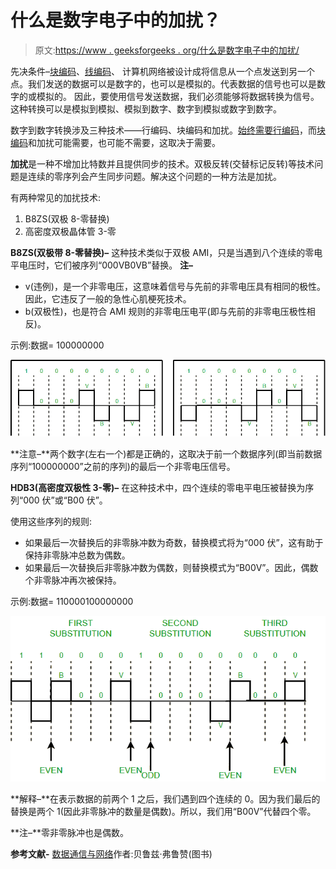 # 什么是数字电子中的加扰？

> 原文:[https://www . geeksforgeeks . org/什么是数字电子中的加扰/](https://www.geeksforgeeks.org/what-is-scrambling-in-digital-electronics/)

先决条件–[块编码](https://www.geeksforgeeks.org/digital-electronics-block-coding/)、[线编码](https://www.geeksforgeeks.org/digital-electronics-difference-unipolar-polar-bipolar-line-coding-schemes/)、
计算机网络被设计成将信息从一个点发送到另一个点。我们发送的数据可以是数字的，也可以是模拟的。代表数据的信号也可以是数字的或模拟的。
因此，要使用信号发送数据，我们必须能够将数据转换为信号。这种转换可以是模拟到模拟、模拟到数字、数字到模拟或数字到数字。

数字到数字转换涉及三种技术——行编码、块编码和加扰。[始终需要行编码](https://www.geeksforgeeks.org/digital-electronics-difference-unipolar-polar-bipolar-line-coding-schemes/)，而[块编码](https://www.geeksforgeeks.org/digital-electronics-block-coding/)和加扰可能需要，也可能不需要，这取决于需要。

**加扰**是一种不增加比特数并且提供同步的技术。双极反转(交替标记反转)等技术问题是连续的零序列会产生同步问题。解决这个问题的一种方法是加扰。

有两种常见的加扰技术:

1.  B8ZS(双极 8-零替换)
2.  高密度双极晶体管 3-零

**B8ZS(双极带 8-零替换)–**
这种技术类似于双极 AMI，只是当遇到八个连续的零电平电压时，它们被序列“000VB0VB”替换。
**注–**

*   v(违例)，是一个非零电压，这意味着信号与先前的非零电压具有相同的极性。因此，它违反了一般的急性心肌梗死技术。
*   b(双极性)，也是符合 AMI 规则的非零电压电平(即与先前的非零电压极性相反)。

示例:数据= 100000000

![B8ZS](img/a531bce139e5a8f156d0fdaae51b13a0.png)

**注意–**两个数字(左右一个)都是正确的，这取决于前一个数据序列(即当前数据序列“100000000”之前的序列)的最后一个非零电压信号。

**HDB3(高密度双极性 3-零)–**
在这种技术中，四个连续的零电平电压被替换为序列“000 伏”或“B00 伏”。

使用这些序列的规则:

*   如果最后一次替换后的非零脉冲数为奇数，替换模式将为“000 伏”，这有助于保持非零脉冲总数为偶数。
*   如果最后一次替换后非零脉冲数为偶数，则替换模式为“B00V”。因此，偶数个非零脉冲再次被保持。

示例:数据= 110000100000000

![HDB3](img/1a103d199802e1e0afed415d1a9707ae.png)

**解释–**在表示数据的前两个 1 之后，我们遇到四个连续的 0。因为我们最后的替换是两个 1(因此非零脉冲的数量是偶数)。所以，我们用“B00V”代替四个零。

**注–**零非零脉冲也是偶数。

**参考文献-**
[数据通信与网络](https://amzn.to/3qpKcbH)作者:贝鲁兹·弗鲁赞(图书)